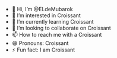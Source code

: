 - 👋 Hi, I’m @ELdeMubarok
- 👀 I’m interested in Croissant
- 🌱 I’m currently learning Croissant
- 💞️ I’m looking to collaborate on Croissant
- 📫 How to reach me with a Croissant
- 😄 Pronouns: Croissant
- ⚡ Fun fact: I am Croissant

<!---
ELdeMubarok/ELdeMubarok is a ✨ special ✨ repository because its `README.md` (this file) appears on your GitHub profile.
You can click the Preview link to take a look at your changes.
--->
